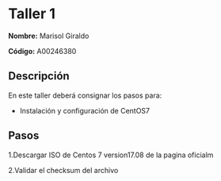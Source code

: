 # Taller 1

**Nombre:** Marisol Giraldo 

**Código:** A00246380

## Descripción
En este taller deberá consignar los pasos para:
* Instalación y configuración de CentOS7

## Pasos

1.Descargar ISO de Centos 7 version17.08 de la pagina oficialm

2.Validar el checksum del archivo

